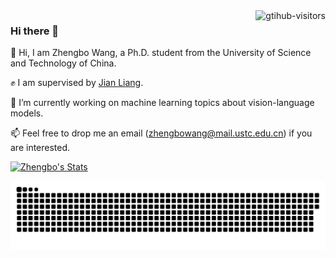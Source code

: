 <!--
<img align="right" src="https://github-readme-stats.vercel.app/api?username=mrflogs&show_icons=true&icon_color=CE1D2D&text_color=718096&bg_color=ffffff&hide_title=true" />

![]( https://steins-gate-visitor-count.greenhandatsjtu.repl.co/{mrflogs})

![]( https://visitor-badge.glitch.me/badge?page_id=<mrflogs>)

![visitors](https://visitor-badge.glitch.me/badge?page_id=mrflogs&left_color=green&right_color=red)
-->

 <img align="right" src="https://komarev.com/ghpvc/?username=mrflogs&label=Visitors&color=red&style=flat&logo=github" alt="gtihub-visitors" />

### Hi there 👋
👯 Hi, I am Zhengbo Wang, a Ph.D. student from the University of Science and Technology of China.

✊ I am supervised by [Jian Liang](https://liangjian.xyz/).

🔭 I’m currently working on machine learning topics about vision-language models.

📫 Feel free to drop me an email (zhengbowang@mail.ustc.edu.cn) if you are interested.

<p align="left">
  <a href="https://github.com/mrflogs" class="rich-diff-level-one">
    <img src="https://github-readme-stats.vercel.app/api?username=mrflogs" alt="Zhengbo's Stats" >
    <!-- &hide=issues
    <img src="https://github-readme-stats.vercel.app/api?username=mrflogs&hide=issues" alt="Zhengbo's Stats" >
    -->
  </a>
</p>

<picture>
  <source media="(prefers-color-scheme: dark)" srcset="https://raw.githubusercontent.com/mrflogs/mrflogs/output/github-contribution-grid-snake-dark.svg">
  <source media="(prefers-color-scheme: light)" srcset="https://raw.githubusercontent.com/mrflogs/mrflogs/output/github-contribution-grid-snake.svg">
  <img alt="github contribution grid snake animation" src="https://raw.githubusercontent.com/mrflogs/mrflogs/output/github-contribution-grid-snake.svg">
</picture>

<!--
**mrflogs/mrflogs** is a ✨ _special_ ✨ repository because its `README.md` (this file) appears on your GitHub profile.

Here are some ideas to get you started:

- 🔭 I’m currently working on ...
- 🌱 I’m currently learning ...
- 👯 I’m looking to collaborate on ...
- 🤔 I’m looking for help with ...
- 💬 Ask me about ...
- 📫 How to reach me: ...
- 😄 Pronouns: ...
- ⚡ Fun fact: ...
-->


